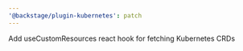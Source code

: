 ```yaml
---
'@backstage/plugin-kubernetes': patch
---
```


Add useCustomResources react hook for fetching Kubernetes CRDs
